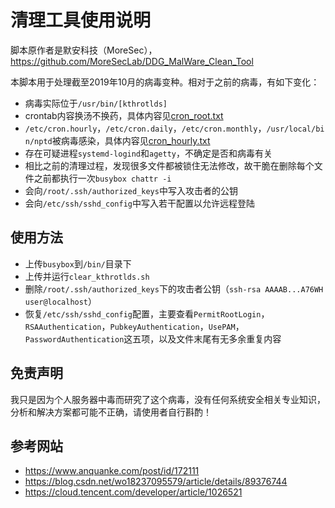 # 清理工具使用说明

脚本原作者是默安科技（MoreSec），https://github.com/MoreSecLab/DDG_MalWare_Clean_Tool

本脚本用于处理截至2019年10月的病毒变种。相对于之前的病毒，有如下变化：

* 病毒实际位于`/usr/bin/[kthrotlds]`
* crontab内容换汤不换药，具体内容见[cron_root.txt](Virus_DO_NOT_EXECUTE/cron_root.txt)
* `/etc/cron.hourly`，`/etc/cron.daily`，`/etc/cron.monthly`，`/usr/local/bin/nptd`被病毒感染，具体内容见[cron_hourly.txt](Virus_DO_NOT_EXECUTE/cron_hourly.txt)
* 存在可疑进程`systemd-logind`和`agetty`，不确定是否和病毒有关
* 相比之前的清理过程，发现很多文件都被锁住无法修改，故干脆在删除每个文件之前都执行一次`busybox chattr -i`
* 会向`/root/.ssh/authorized_keys`中写入攻击者的公钥
*  会向`/etc/ssh/sshd_config`中写入若干配置以允许远程登陆

## 使用方法

* 上传`busybox`到`/bin/`目录下
* 上传并运行`clear_kthrotlds.sh`
* 删除`/root/.ssh/authorized_keys`下的攻击者公钥（`ssh-rsa AAAAB...A76WH user@localhost`）
* 恢复`/etc/ssh/sshd_config`配置，主要查看`PermitRootLogin`，`RSAAuthentication`，`PubkeyAuthentication`，`UsePAM`，`PasswordAuthentication`这五项，以及文件末尾有无多余重复内容

## 免责声明

我只是因为个人服务器中毒而研究了这个病毒，没有任何系统安全相关专业知识，分析和解决方案都可能不正确，请使用者自行斟酌！

## 参考网站

* https://www.anquanke.com/post/id/172111
* https://blog.csdn.net/wo18237095579/article/details/89376744
* https://cloud.tencent.com/developer/article/1026521

